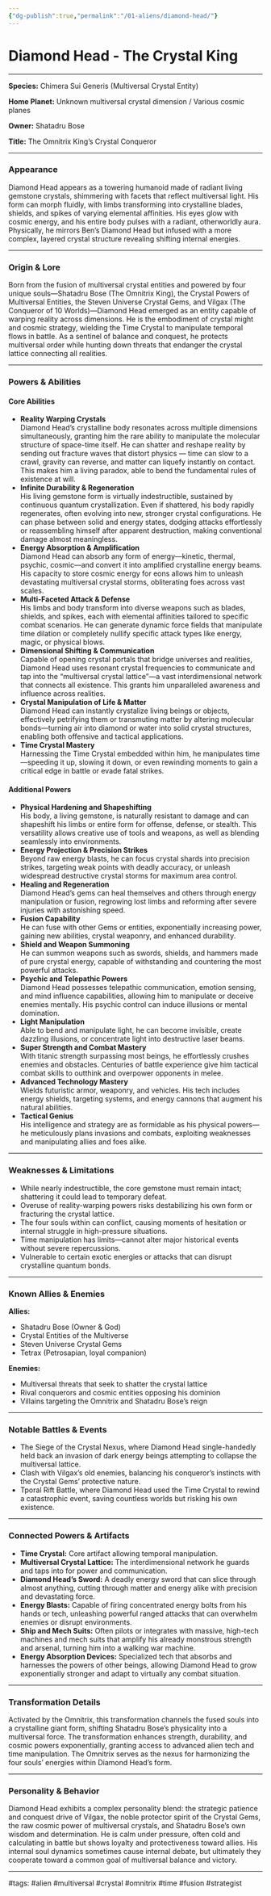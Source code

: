 ```yaml
---
{"dg-publish":true,"permalink":"/01-aliens/diamond-head/"}
---
```


# **Diamond Head** - The Crystal King

---

**Species:**  Chimera Sui Generis (Multiversal Crystal Entity)

**Home Planet:**  Unknown multiversal crystal dimension / Various cosmic planes

**Owner:**  Shatadru Bose

**Title:**  The Omnitrix King’s Crystal Conqueror

---

### Appearance

Diamond Head appears as a towering humanoid made of radiant living gemstone crystals, shimmering with facets that reflect multiversal light. His form can morph fluidly, with limbs transforming into crystalline blades, shields, and spikes of varying elemental affinities. His eyes glow with cosmic energy, and his entire body pulses with a radiant, otherworldly aura. Physically, he mirrors Ben’s Diamond Head but infused with a more complex, layered crystal structure revealing shifting internal energies.

---

### Origin & Lore

Born from the fusion of multiversal crystal entities and powered by four unique souls—Shatadru Bose (The Omnitrix King), the Crystal Powers of Multiversal Entities, the Steven Universe Crystal Gems, and Vilgax (The Conqueror of 10 Worlds)—Diamond Head emerged as an entity capable of warping reality across dimensions. He is the embodiment of crystal might and cosmic strategy, wielding the Time Crystal to manipulate temporal flows in battle. As a sentinel of balance and conquest, he protects multiversal order while hunting down threats that endanger the crystal lattice connecting all realities.

---

### Powers & Abilities

#### Core Abilities

- **Reality Warping Crystals**  
Diamond Head’s crystalline body resonates across multiple dimensions simultaneously, granting him the rare ability to manipulate the molecular structure of space-time itself. He can shatter and reshape reality by sending out fracture waves that distort physics — time can slow to a crawl, gravity can reverse, and matter can liquefy instantly on contact. This makes him a living paradox, able to bend the fundamental rules of existence at will.
- **Infinite Durability & Regeneration**  
His living gemstone form is virtually indestructible, sustained by continuous quantum crystallization. Even if shattered, his body rapidly regenerates, often evolving into new, stronger crystal configurations. He can phase between solid and energy states, dodging attacks effortlessly or reassembling himself after apparent destruction, making conventional damage almost meaningless.
- **Energy Absorption & Amplification**  
Diamond Head can absorb any form of energy—kinetic, thermal, psychic, cosmic—and convert it into amplified crystalline energy beams. His capacity to store cosmic energy for eons allows him to unleash devastating multiversal crystal storms, obliterating foes across vast scales.
- **Multi-Faceted Attack & Defense**  
His limbs and body transform into diverse weapons such as blades, shields, and spikes, each with elemental affinities tailored to specific combat scenarios. He can generate dynamic force fields that manipulate time dilation or completely nullify specific attack types like energy, magic, or physical blows.
- **Dimensional Shifting & Communication**  
Capable of opening crystal portals that bridge universes and realities, Diamond Head uses resonant crystal frequencies to communicate and tap into the “multiversal crystal lattice”—a vast interdimensional network that connects all existence. This grants him unparalleled awareness and influence across realities.
- **Crystal Manipulation of Life & Matter**  
Diamond Head can instantly crystalize living beings or objects, effectively petrifying them or transmuting matter by altering molecular bonds—turning air into diamond or water into solid crystal structures, enabling both offensive and tactical applications.
- **Time Crystal Mastery**  
Harnessing the Time Crystal embedded within him, he manipulates time—speeding it up, slowing it down, or even rewinding moments to gain a critical edge in battle or evade fatal strikes.

#### Additional Powers

- **Physical Hardening and Shapeshifting**  
His body, a living gemstone, is naturally resistant to damage and can shapeshift his limbs or entire form for offense, defense, or stealth. This versatility allows creative use of tools and weapons, as well as blending seamlessly into environments.
- **Energy Projection & Precision Strikes**  
Beyond raw energy blasts, he can focus crystal shards into precision strikes, targeting weak points with deadly accuracy, or unleash widespread destructive crystal storms for maximum area control.
- **Healing and Regeneration**  
Diamond Head’s gems can heal themselves and others through energy manipulation or fusion, regrowing lost limbs and reforming after severe injuries with astonishing speed.
- **Fusion Capability**  
He can fuse with other Gems or entities, exponentially increasing power, gaining new abilities, crystal weaponry, and enhanced durability.
- **Shield and Weapon Summoning**  
He can summon weapons such as swords, shields, and hammers made of pure crystal energy, capable of withstanding and countering the most powerful attacks.
- **Psychic and Telepathic Powers**  
Diamond Head possesses telepathic communication, emotion sensing, and mind influence capabilities, allowing him to manipulate or deceive enemies mentally. His psychic control can induce illusions or mental domination.
- **Light Manipulation**  
Able to bend and manipulate light, he can become invisible, create dazzling illusions, or concentrate light into destructive laser beams.
- **Super Strength and Combat Mastery**  
With titanic strength surpassing most beings, he effortlessly crushes enemies and obstacles. Centuries of battle experience give him tactical combat skills to outthink and overpower opponents in melee.
- **Advanced Technology Mastery**  
Wields futuristic armor, weaponry, and vehicles. His tech includes energy shields, targeting systems, and energy cannons that augment his natural abilities.
- **Tactical Genius**  
His intelligence and strategy are as formidable as his physical powers—he meticulously plans invasions and combats, exploiting weaknesses and manipulating allies and foes alike.

---

### Weaknesses & Limitations

- While nearly indestructible, the core gemstone must remain intact; shattering it could lead to temporary defeat.
- Overuse of reality-warping powers risks destabilizing his own form or fracturing the crystal lattice.
- The four souls within can conflict, causing moments of hesitation or internal struggle in high-pressure situations.
- Time manipulation has limits—cannot alter major historical events without severe repercussions.
- Vulnerable to certain exotic energies or attacks that can disrupt crystalline quantum bonds.

---

### Known Allies & Enemies

**Allies:**
- Shatadru Bose (Owner & God)
- Crystal Entities of the Multiverse
- Steven Universe Crystal Gems
- Tetrax (Petrosapian, loyal companion)

**Enemies:**
- Multiversal threats that seek to shatter the crystal lattice
- Rival conquerors and cosmic entities opposing his dominion
- Villains targeting the Omnitrix and Shatadru Bose’s reign

---

### Notable Battles & Events

- The Siege of the Crystal Nexus, where Diamond Head single-handedly held back an invasion of dark energy beings attempting to collapse the multiversal lattice.
- Clash with Vilgax’s old enemies, balancing his conqueror’s instincts with the Crystal Gems’ protective nature.
- Tporal Rift Battle, where Diamond Head used the Time Crystal to rewind a catastrophic event, saving countless worlds but risking his own existence.

---

### Connected Powers & Artifacts

- **Time Crystal:** Core artifact allowing temporal manipulation.
- **Multiversal Crystal Lattice:** The interdimensional network he guards and taps into for power and communication.
- **Diamond Head’s Sword:** A deadly energy sword that can slice through almost anything, cutting through matter and energy alike with precision and devastating force.
- **Energy Blasts:** Capable of firing concentrated energy bolts from his hands or tech, unleashing powerful ranged attacks that can overwhelm enemies or disrupt environments.
- **Ship and Mech Suits:** Often pilots or integrates with massive, high-tech machines and mech suits that amplify his already monstrous strength and arsenal, turning him into a walking war machine.
- **Energy Absorption Devices:** Specialized tech that absorbs and harnesses the powers of other beings, allowing Diamond Head to grow exponentially stronger and adapt to virtually any combat situation.

---

### Transformation Details

Activated by the Omnitrix, this transformation channels the fused souls into a crystalline giant form, shifting Shatadru Bose’s physicality into a multiversal force. The transformation enhances strength, durability, and cosmic powers exponentially, granting access to advanced alien tech and time manipulation. The Omnitrix serves as the nexus for harmonizing the four souls’ energies within Diamond Head’s form.

---

### Personality & Behavior

Diamond Head exhibits a complex personality blend: the strategic patience and conquest drive of Vilgax, the noble protector spirit of the Crystal Gems, the raw cosmic power of multiversal crystals, and Shatadru Bose’s own wisdom and determination. He is calm under pressure, often cold and calculating in battle but shows loyalty and protectiveness toward allies. His internal soul dynamics sometimes cause internal debate, but ultimately they cooperate toward a common goal of multiversal balance and victory.

---

#tags: #alien #multiversal #crystal #omnitrix #time #fusion #strategist